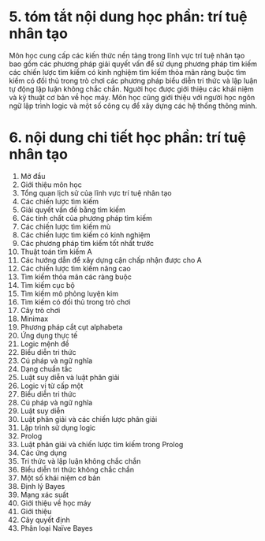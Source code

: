 # 5. tóm tắt nội dung học phần: trí tuệ nhân tạo
Môn học cung cấp các kiến thức nền tảng trong lĩnh vực trí tuệ nhân tạo bao gồm các phương pháp giải quyết vấn để sử dụng phương pháp tìm kiếm các chiến lược tìm kiếm có kinh nghiệm tìm kiếm thỏa mãn ràng buộc tìm kiếm có đối thủ trong trò chơi các phương pháp biểu diễn tri thức và lập luận tự động lập luận không chắc chắn. Người học được giới thiệu các khái niệm và kỹ thuật cơ bản về học máy. Môn học cũng giới thiệu với người học ngôn ngữ lập trình logic và một số công cụ để xây dựng các hệ thống thông minh.
# 6. nội dung chi tiết học phần: trí tuệ nhân tạo
1. Mở đầu
1. Giới thiệu môn học
2. Tổng quan lịch sử của lĩnh vực trí tuệ nhân tạo
2. Các chiến lược tìm kiếm
1. Giải quyết vấn đề bằng tìm kiếm
2. Các tính chất của phương pháp tìm kiếm
3. Các chiến lược tìm kiếm mù
3. Các chiến lược tìm kiếm có kinh nghiệm
1. Các phương pháp tìm kiếm tốt nhất trước
2. Thuật toán tìm kiếm A
3. Các hướng dẫn để xây dựng cận chấp nhận được cho A
4. Các chiến lược tìm kiếm nâng cao
1. Tìm kiếm thỏa mãn các ràng buộc
2. Tìm kiếm cục bộ
3. Tìm kiếm mô phỏng luyện kim
5. Tìm kiếm có đối thủ trong trò chơi
1. Cây trò chơi
2. Minimax
3. Phương pháp cắt cụt alphabeta
4. Ứng dụng thực tế
6. Logic mệnh đề
1. Biểu diễn tri thức
2. Cú pháp và ngữ nghĩa
3. Dạng chuẩn tắc
4. Luật suy diễn và luật phân giải
7. Logic vị từ cấp một
1. Biểu diễn tri thức
2. Cú pháp và ngữ nghĩa
3. Luật suy diễn
4. Luật phân giải và các chiến lược phân giải
8. Lập trình sử dụng logic
1. Prolog
2. Luật phân giải và chiến lược tìm kiếm trong Prolog
3. Các ứng dụng
9. Tri thức và lập luận không chắc chắn
1. Biểu diễn tri thức không chắc chắn
2. Một số khái niệm cơ bản
3. Định lý Bayes
4. Mạng xác suất
10. Giới thiệu về học máy
1. Giới thiệu
2. Cây quyết định
3. Phân loại Naïve Bayes

